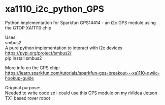 # xa1110_i2c_python_GPS
Python implementation for Sparkfun GPS14414 - an i2c GPS module using the GTOP XA11110 chip  

Uses:  
smbus2  
A pure python implementation to interact with i2c devices  
https://pypi.org/project/smbus2/  
pip install smbus2  

More info on the GPS chip:  
https://learn.sparkfun.com/tutorials/sparkfun-gps-breakout---xa1110-qwiic-hookup-guide  

Original purpose:  
Needed to write code so i could use this GPS module on my nVidea Jetson TX1 based rover robot  

  

